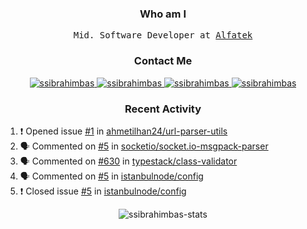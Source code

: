 <h3 align="center">Who am I</h3>

<div align="center">
  <samp>Mid. Software Developer at <a href="https://www.alfatekyazilim.com.tr">Alfatek</a></samp>
</div>

<div align="center">
  <h3>Contact Me</h3>
  
  <div>
    <a href="https://linkedin.com/in/ssibrahimbas" target="_blank">
      <img src="https://img.shields.io/badge/LinkedIn-0077B5?style=for-the-badge&logo=linkedin&logoColor=0e76a8&color=black" alt="ssibrahimbas" >
    </a>
    <a href="https://ssibrahimbas.medium.com" target="_blank">
      <img src="https://img.shields.io/badge/Medium-12100E?style=for-the-badge&logo=medium&logoColor=white" alt="ssibrahimbas" />
    </a>
      <a href="https://dev.to/ssibrahimbas" target="blank">
    <img src="https://img.shields.io/badge/dev.to-0A0A0A?style=for-the-badge&logo=dev.to&logoColor=white" alt="ssibrahimbas" />
  </a>
    <a href="mailto:info@ssibrahimbas.com" target="_blank">
      <img src="https://img.shields.io/badge/Gmail-12100E?style=for-the-badge&logo=gmail&logoColor=white" alt="ssibrahimbas" />
    </a>
  </div> 
  
</div>

<div align="center">
  <h3>Recent Activity</h3> 
</div>

  <div>
  
  
  <!--START_SECTION:activity-->
  
  
1. ❗️ Opened issue [#1](https://github.com/ahmetilhan24/url-parser-utils/issues/1) in [ahmetilhan24/url-parser-utils](https://github.com/ahmetilhan24/url-parser-utils)
2. 🗣 Commented on [#5](https://github.com/socketio/socket.io-msgpack-parser/issues/5) in [socketio/socket.io-msgpack-parser](https://github.com/socketio/socket.io-msgpack-parser)
3. 🗣 Commented on [#630](https://github.com/typestack/class-validator/issues/630) in [typestack/class-validator](https://github.com/typestack/class-validator)
4. 🗣 Commented on [#5](https://github.com/istanbulnode/config/issues/5) in [istanbulnode/config](https://github.com/istanbulnode/config)
5. ❗️ Closed issue [#5](https://github.com/istanbulnode/config/issues/5) in [istanbulnode/config](https://github.com/istanbulnode/config)

<!--END_SECTION:activity-->


  </div>

<div align="center">
  <img src="https://github-readme-stats.vercel.app/api?username=ssibrahimbas&show_icons=true&locale=en&theme=material-palenight" alt="ssibrahimbas-stats">
</div>
